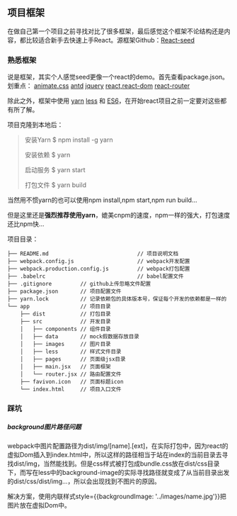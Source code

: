 ## 项目框架

在做自己第一个项目之前寻找对比了很多框架，最后感觉这个框架不论结构还是内容，都比较适合新手去快速上手React。源框架Github：[React-seed](https://github.com/JasonBai007/react-seed)

### 熟悉框架

说是框架，其实个人感觉seed更像一个react的demo。首先查看package.json。划重点：   [animate.css](https://daneden.github.io/animate.css/)   [antd](https://ant.design/docs/react/introduce-cn)   [jquery](http://jquery.cuishifeng.cn/index.html)   [react,react-dom](https://tianxiangbing.github.io/react-cn/docs/getting-started.html)   [react-router](http://www.ruanyifeng.com/blog/2016/05/react_router.html?utm_source=tool.lu)

除此之外，框架中使用 [yarn](https://yarnpkg.com/zh-Hans/)   [less](http://lesscss.cn/)  和  [ES6](http://es6.ruanyifeng.com/)，在开始react项目之前一定要对这些都有所了解。

项目克隆到本地后：

> 安装Yarn  $ npm install -g yarn
>
> 安装依赖  $ yarn
>
> 启动服务  $ yarn start
>
> 打包文件  $ yarn build

当然用不惯yarn的也可以使用npm install,npm start,npm run build...  

但是这里还是**强烈推荐使用yarn**，媲美cnpm的速度，npm一样的强大，打包速度还比npm快...

项目目录：

```
├── README.md                            // 项目说明文档
├── webpack.config.js                    // webpack开发配置
├── webpack.production.config.js         // webpack打包配置
├── .babelrc                             // babel配置文件
├── .gitignore         // github上传忽略文件配置
├── package.json       // 项目配置文件
├── yarn.lock          // 记录依赖包的具体版本号，保证每个开发的依赖都是一样的
└── app                // 项目目录
    ├── dist           // 打包目录
    ├── src            // 开发目录
    │   ├── components // 组件目录
    │   ├── data       // mock假数据存放目录
    │   ├── images     // 图片目录
    │   ├── less       // 样式文件目录
    │   ├── pages      // 页面级jsx目录
    │   ├── main.jsx   // 页面框架
    │   └── router.jsx // 路由配置文件
    ├── favivon.icon   // 页面标题icon
    └── index.html     // 项目入口文件
```

### 踩坑

##### background图片路径问题

webpack中图片配置路径为dist/img/[name].[ext]，在实际打包中，因为react的虚拟Dom插入到index.html中，所以这样的路径相当于站在index的当前目录去寻找dist/img，当然能找到。但是css样式被打包成bundle.css放在dist/css目录下，而写在less中的background-image的实际寻找路径就变成了从当前目录出发的dist/css/dist/img...，所以会出现找到不图片的原因。

解决方案，使用内联样式style={{backgroundImage: '../images/name.jpg'}}把图片放在虚拟Dom中。